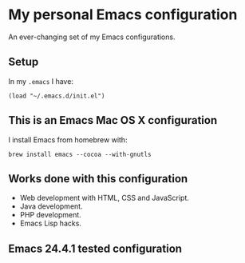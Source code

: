 # My personal Emacs configuration

An ever-changing set of my Emacs configurations.

## Setup

In my `.emacs` I have:
```elisp
(load "~/.emacs.d/init.el")
```

## This is an Emacs Mac OS X configuration

I install Emacs from homebrew with:

`brew install emacs --cocoa --with-gnutls`

## Works done with this configuration

  * Web development with HTML, CSS and JavaScript.
  * Java development.
  * PHP development.
  * Emacs Lisp hacks.

## Emacs 24.4.1 tested configuration
